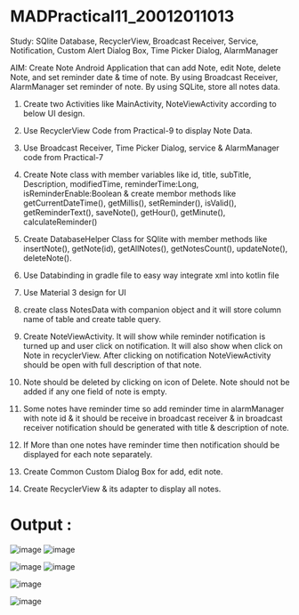 # MADPractical11_20012011013

Study: SQlite Database, RecyclerView, Broadcast Receiver, Service, Notification, Custom Alert Dialog Box, Time Picker Dialog, AlarmManager

AIM: Create Note Android Application that can add Note, edit Note, delete Note, and set reminder date & time of note. By using Broadcast Receiver, AlarmManager set reminder of note. By using SQLite, store all notes data.

1. Create two Activities like MainActivity, NoteViewActivity according to below UI design.

2. Use RecyclerView Code from Practical-9 to display Note Data.

3. Use Broadcast Receiver, Time Picker Dialog, service & AlarmManager code from Practical-7

4. Create Note class with member variables like id, title, subTitle, Description, modifiedTime, reminderTime:Long, isReminderEnable:Boolean & create membor methods like getCurrentDateTime(), getMillis(), setReminder(), isValid(), getReminderText(), saveNote(), getHour(), getMinute(), calculateReminder() 

5. Create DatabaseHelper Class for SQlite with member methods like insertNote(), getNote(id), getAllNotes(), getNotesCount(), updateNote(), deleteNote().

6. Use Databinding in gradle file to easy way integrate xml into kotlin file

7. Use Material 3 design for UI

8. create class NotesData with companion object and it will store column name of table and create table query.

9. Create NoteViewActivity. It will show while reminder notification is turned up and user click on notification. It will also show when click on Note in recyclerView. After clicking on notification NoteViewActivity should be open with full description of that note. 

10. Note should be deleted by clicking on icon of Delete. Note should not be added if any one field of note is empty.

11. Some notes have reminder time so add reminder time in alarmManager with note id & it should be receive in broadcast receiver & in broadcast receiver notification should be generated with title & description of note.

12. If More than one notes have reminder time then notification should be displayed for each note separately.

13. Create Common Custom Dialog Box for add, edit note.

14. Create RecyclerView & its adapter to display all notes.

# Output : 

![image](https://user-images.githubusercontent.com/98973295/202262342-a63933bc-ea41-4170-b209-43ef531405d8.png)
![image](https://user-images.githubusercontent.com/98973295/202262353-32307b8f-0cc1-453a-938e-de928e1751e2.png)


![image](https://user-images.githubusercontent.com/98973295/202262382-f6fbe603-02c4-4253-a832-9c98149f900d.png)
![image](https://user-images.githubusercontent.com/98973295/202262404-4b4b876c-f933-492b-acd5-c8ef45c46d0d.png)


![image](https://user-images.githubusercontent.com/98973295/202262421-c749011d-7a98-4950-b651-6b79a369e1a3.png)


![image](https://user-images.githubusercontent.com/98973295/202262456-9a444a3c-734b-4d68-a374-ef1ce581cd62.png)








